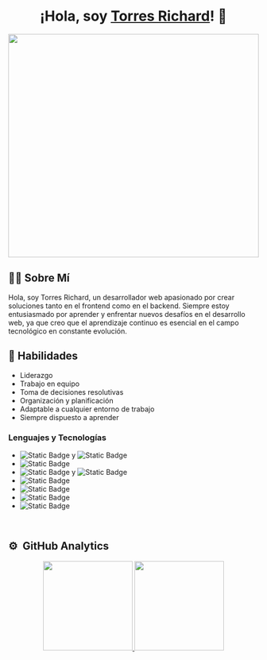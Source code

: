 <div align="center">
  <h1 align="center">¡Hola, soy <a href="http://torres-richard.onrender.com/">Torres Richard</a>! 👋</h1>
</div>
<img width="100%" height="450px" src="https://github.com/TorresRichardtorrot/portafolio-estatico/blob/main/fondoGithub.png">

## 👨‍💻 Sobre Mí
Hola, soy Torres Richard, un desarrollador web apasionado por crear soluciones tanto en el frontend como en el backend. Siempre estoy entusiasmado por aprender y enfrentar nuevos desafíos en el desarrollo web, ya que creo que el aprendizaje continuo es esencial en el campo tecnológico en constante evolución.

## 🚀 Habilidades
- Liderazgo
- Trabajo en equipo
- Toma de decisiones resolutivas
- Organización y planificación
- Adaptable a cualquier entorno de trabajo
- Siempre dispuesto a aprender

### Lenguajes y Tecnologías
- <img alt="Static Badge" src="https://img.shields.io/badge/HTML-red"> y <img alt="Static Badge" src="https://img.shields.io/badge/CSS-blue">
- <img alt="Static Badge" src="https://img.shields.io/badge/Javascript-yellow">
- <img alt="Static Badge" src="https://img.shields.io/badge/Node.js-greed"> y <img alt="Static Badge" src="https://img.shields.io/badge/Expres-grey">
- <img alt="Static Badge" src="https://img.shields.io/badge/GIT-orange">
- <img alt="Static Badge" src="https://img.shields.io/badge/SQL-lightblue">
- <img alt="Static Badge" src="https://img.shields.io/badge/MongoDB-greed">
- <img alt="Static Badge" src="https://img.shields.io/badge/Python-blue">

<br>

## ⚙️ &nbsp;GitHub Analytics

<p align="center">
  <a href="https://github.com/TorresRichardtorrot">
    <img height="180em" src="https://github-readme-stats-eight-theta.vercel.app/api?username=TorresRichardtorrot&show_icons=true&theme=algolia&include_all_commits=true&count_private=true"/>
    <img height="180em" src="https://github-readme-stats-eight-theta.vercel.app/api/top-langs/?username=TorresRichardtorrot&layout=compact&langs_count=8&theme=algolia"/>
  </a>
</p>
